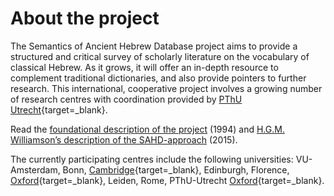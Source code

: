 # About the project

The Semantics of Ancient Hebrew Database project aims to provide a structured and critical survey of scholarly literature on the vocabulary of classical Hebrew. As it grows, it will offer an in-depth resource to complement traditional dictionaries, and also provide pointers to further research. This international, cooperative project involves a growing number of research centres with coordination provided by
[PThU Utrecht](http://pthu.nl/){target=_blank}.

Read the  [foundational description of the project](store/project_description.md) (1994) and [H.G.M. Williamson’s description of the SAHD-approach](pdfs/Williamson-Semantics_and_Lexicography.pdf) (2015).

The currently participating centres include the following universities: VU-Amsterdam, Bonn, 
[Cambridge](https://www.sahd.divinity.cam.ac.uk/){target=_blank}, 
Edinburgh, Florence, 
[Oxford](https://www.orinst.ox.ac.uk/semantics-ancient-hebrew-database-sahd){target=_blank}, 
Leiden, Rome, PThU-Utrecht
[Oxford](https://www.orinst.ox.ac.uk/semantics-ancient-hebrew-database-sahd){target=_blank}.
